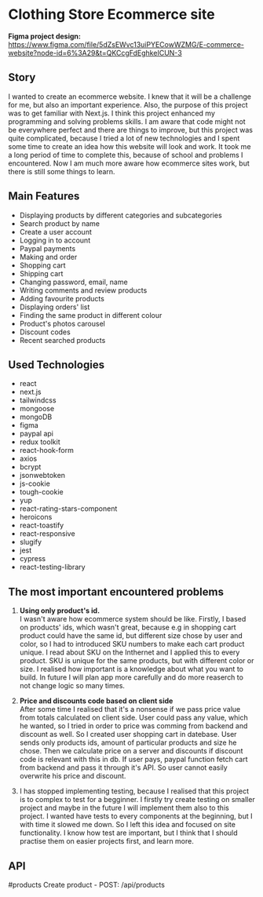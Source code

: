 # Clothing Store Ecommerce site
**Figma project design:**
https://www.figma.com/file/5dZsEWvc13uiPYECowWZMG/E-commerce-website?node-id=6%3A29&t=QKCcgFdEghkeICUN-3

## Story
I wanted to create an ecommerce website. I knew that it will be a challenge for me, but also an important experience.
Also, the purpose of this project was to get familiar with Next.js. I think this project enhanced my programming and solving problems skills.
I am aware that code might not be everywhere perfect and there are things to improve, but this project was quite complicated, because I tried a lot of new technologies and I spent some time to create an idea how this website will look and work. It took me a long period of time to complete this, because of school and problems I encountered. Now I am much more aware how ecommerce sites work, but there is still some things to learn.

## Main Features
- Displaying products by different categories and subcategories
- Search product by name
- Create a user account
- Logging in to account
- Paypal payments
- Making and order
- Shopping cart
- Shipping cart
- Changing password, email, name
- Writing comments and review products
- Adding favourite products
- Displaying orders' list
- Finding the same product in different colour
- Product's photos carousel
- Discount codes
- Recent searched products


## Used Technologies
- react
- next.js
- tailwindcss
- mongoose
- mongoDB
- figma
- paypal api
- redux toolkit
- react-hook-form
- axios
- bcrypt
- jsonwebtoken
- js-cookie
- tough-cookie
- yup
- react-rating-stars-component
- heroicons
- react-toastify
- react-responsive
- slugify
- jest
- cypress
- react-testing-library

## The most important encountered problems 
1. **Using only product's id.**\
I wasn't aware how ecommerce system should be like. Firstly, I based on products' ids, which wasn't great, because e.g in shopping cart product could have the same id, but different size chose by user and color, so I had to introduced SKU numbers to make each cart product unique. I read about SKU on the Inthernet and I applied this to every product. SKU is unique for the same products, but with different color or size. I realised how important is a knowledge about what you want to build. In future I will plan app more carefully and do more reaserch to not change logic so many times. 

2. **Price and discounts code based on client side**\
After some time I realised that it's a nonsense if we pass price value from totals calculated on client side. User could pass any value, which he wanted, so I tried in order to price was comming from backend and discount as well. So I created user shopping cart in datebase. User sends only products ids, amount of particular products and size he chose. Then we calculate price on a server and discounts if discount code is relevant with this in db. If user pays, paypal function fetch cart from backend and pass it through it's API. So user cannot easily overwrite his price and discount.

3. I has stopped implementing testing, because I realised that this project is to complex to test for a begginner. I firstly try create testing on smaller project and maybe in the future I will implement them also to this project. I wanted have tests to every components at the beginning, but I with time it slowed me down. So I left this idea and focused on site functionality. I know how test are important, but I think that I should practise them on easier projects first, and learn more.


## API
#products
Create product - POST: /api/products
